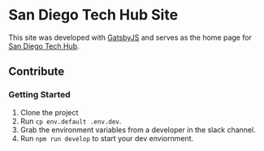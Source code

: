 # San Diego Tech Hub Site

This site was developed with [GatsbyJS](https://www.gatsbyjs.org/) and serves as the home page for [San Diego Tech Hub](https://sandiegotechhub.com).

## Contribute

### Getting Started 

1. Clone the project
2. Run `cp env.default .env.dev`.
3. Grab the environment variables from a developer in the slack channel.
4. Run `npm run develop` to start your dev enviornment. 
